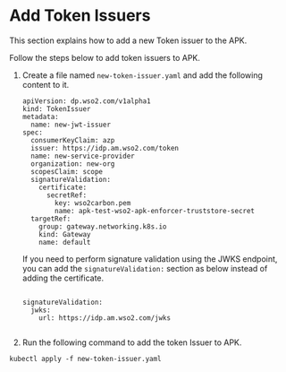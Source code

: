 # Add Token Issuers

This section explains how to add a new Token issuer to the APK.

Follow the steps below to add token issuers to APK.

1. Create a file named `new-token-issuer.yaml` and add the following content to it.

    ```
    apiVersion: dp.wso2.com/v1alpha1
    kind: TokenIssuer
    metadata:
      name: new-jwt-issuer
    spec:
      consumerKeyClaim: azp
      issuer: https://idp.am.wso2.com/token
      name: new-service-provider
      organization: new-org
      scopesClaim: scope
      signatureValidation:
        certificate:
          secretRef:
            key: wso2carbon.pem
            name: apk-test-wso2-apk-enforcer-truststore-secret
      targetRef:
        group: gateway.networking.k8s.io
        kind: Gateway
        name: default
    ```

    If you need to perform signature validation using the JWKS endpoint, you can add the `signatureValidation:` section as below instead of adding the certificate.

    ```

    signatureValidation:
      jwks:
        url: https://idp.am.wso2.com/jwks
          
    ```



2. Run the following command to add the token Issuer to APK.

```
kubectl apply -f new-token-issuer.yaml
```